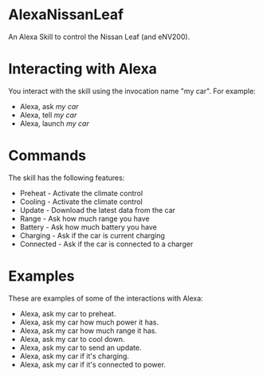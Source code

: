 # AlexaNissanLeaf
An Alexa Skill to control the Nissan Leaf (and eNV200).

# Interacting with Alexa
You interact with the skill using the invocation name "my car". For example:

* Alexa, ask *my car*
* Alexa, tell *my car*
* Alexa, launch *my car*

# Commands
The skill has the following features:

* Preheat - Activate the climate control
* Cooling - Activate the climate control
* Update - Download the latest data from the car
* Range - Ask how much range you have
* Battery - Ask how much battery you have
* Charging - Ask if the car is current charging
* Connected - Ask if the car is connected to a charger

# Examples
These are examples of some of the interactions with Alexa:

* Alexa, ask my car to preheat.
* Alexa, ask my car how much power it has.
* Alexa, ask my car how much range it has.
* Alexa, ask my car to cool down. 
* Alexa, ask my car to send an update. 
* Alexa, ask my car if it's charging.
* Alexa, ask my car if it's connected to power.
